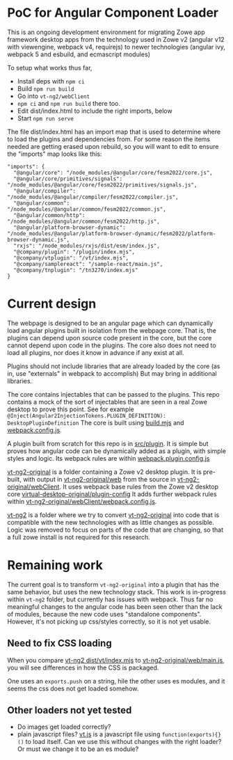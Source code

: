 # PoC for Angular Component Loader

This is an ongoing development environment for migrating Zowe app framework desktop apps from the technology used in Zowe v2 (angular v12 with viewengine, webpack v4, requirejs) to newer technologies (angular ivy, webpack 5 and esbuild, and ecmascript modules)

To setup what works thus far,
* Install deps with `npm ci`
* Build `npm run build`
* Go into `vt-ng2/webClient`
* `npm ci` and `npm run build` there too.
* Edit dist/index.html to include the right imports, below
* Start `npm run serve`


The file dist/index.html has an import map that is used to determine where to load the plugins and dependencies from.
For some reason the items needed are getting erased upon rebuild, so you will want to edit to ensure the "imports" map looks like this:

```
"imports": {
  "@angular/core": "/node_modules/@angular/core/fesm2022/core.js",
  "@angular/core/primitives/signals": "/node_modules/@angular/core/fesm2022/primitives/signals.js",
  "@angular/compiler": "/node_modules/@angular/compiler/fesm2022/compiler.js",
  "@angular/common": "/node_modules/@angular/common/fesm2022/common.js",
  "@angular/common/http": "/node_modules/@angular/common/fesm2022/http.js",
  "@angular/platform-browser-dynamic": "/node_modules/@angular/platform-browser-dynamic/fesm2022/platform-browser-dynamic.js",
  "rxjs": "/node_modules/rxjs/dist/esm/index.js",
  "@company/plugin": "/plugin/index.mjs",
  "@company/vtplugin": "/vt/index.mjs",
  "@company/samplereact": "/sample-react/main.js",
  "@company/tnplugin": "/tn3270/index.mjs"
}
```

# Current design

The webpage is designed to be an angular page which can dynamically load angular plugins built in isolation from the webpage core.
That is, the plugins can depend upon source code present in the core, but the core cannot depend upon code in the plugins.
The core also does not need to load all plugins, nor does it know in advance if any exist at all.

Plugins should not include libraries that are already loaded by the core (as in, use "externals" in webpack to accomplish)
But may bring in additional libraries.

The core contains injectables that can be passed to the plugins. This repo contains a mock of the sort of injectables that are seen in a real Zowe desktop to prove this point.
See for example `@Inject(Angular2InjectionTokens.PLUGIN_DEFINITION): DesktopPluginDefinition`
The core is built using [build.mjs](./build.mjs) and [webpack.config.js](./webpack.config.js).


A plugin built from scratch for this repo is in [src/plugin](./src/plugin). It is simple but proves how angular code can be dynamically added as a plugin, with simple styles and logic.
Its webpack rules are within [webpack.plugin.config.js](webpack.plugin.config.js)


[vt-ng2-original](./vt-ng2-original) is a folder containing a Zowe v2 desktop plugin. It is pre-built, with output in [vt-ng2-original/web](./vt-ng2-original/web) from the source in [vt-ng2-original/webClient](./vt-ng2-original/webClient).
It uses webpack base rules from the Zowe v2 desktop core [virtual-desktop-original/plugin-config](virtual-desktop-original/plugin-config)
It adds further webpack rules within [vt-ng2-original/webClient/webpack.config.js](./vt-ng2-original/webClient/webpack.config.js).

[vt-ng2](./vt-ng2) is a folder where we try to convert [vt-ng2-original](./vt-ng2-original) into code that is compatible with the new technologies with as little changes as possible.
Logic was removed to focus on parts of the code that are changing, so that a full zowe install is not required for this research.


# Remaining work
The current goal is to transform `vt-ng2-original` into a plugin that has the same behavior, but uses the new technology stack. This work is in-progress within `vt-ng2` folder, but currently has issues with webpack.
Thus far no meaningful changes to the angular code has been seen other than the lack of modules, because the new code uses "standalone components".
However, it's not picking up css/styles correctly, so it is not yet usable.

## Need to fix CSS loading

When you compare [vt-ng2 dist/vt/index.mjs](./dist/vt/index.mjs) to [vt-ng2-original/web/main.js](vt-ng2-original/web/main.js), you will see differences in how the CSS is packaged.

One uses an `exports.push` on a string, hile the other uses es modules, and it seems the css does not get loaded somehow.

## Other loaders not yet tested
* Do images get loaded correctly?
* plain javascript files? [vt.js](./vt-ng2-original/webClient/src/lib/js/vt.js) is a javascript file using `function(exports){} ()` to load itself. Can we use this without changes with the right loader? Or must we change it to be an es module?
